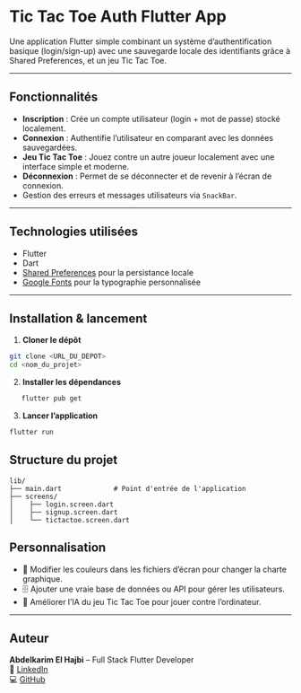 # Tic Tac Toe Auth Flutter App

Une application Flutter simple combinant un système d’authentification basique (login/sign-up) avec une sauvegarde locale des identifiants grâce à Shared Preferences, et un jeu Tic Tac Toe.

---

## Fonctionnalités

- **Inscription** : Crée un compte utilisateur (login + mot de passe) stocké localement.
- **Connexion** : Authentifie l’utilisateur en comparant avec les données sauvegardées.
- **Jeu Tic Tac Toe** : Jouez contre un autre joueur localement avec une interface simple et moderne.
- **Déconnexion** : Permet de se déconnecter et de revenir à l’écran de connexion.
- Gestion des erreurs et messages utilisateurs via `SnackBar`.

---

## Technologies utilisées

- Flutter
- Dart
- [Shared Preferences](https://pub.dev/packages/shared_preferences) pour la persistance locale
- [Google Fonts](https://pub.dev/packages/google_fonts) pour la typographie personnalisée

---

## Installation & lancement

1. **Cloner le dépôt**

```bash
git clone <URL_DU_DEPOT>
cd <nom_du_projet>
```
2. **Installer les dépendances**
```bash
   flutter pub get
```
3. **Lancer l’application**
```bash
flutter run
```
## Structure du projet
```
lib/
├── main.dart             # Point d'entrée de l'application
├── screens/
│    ├── login.screen.dart
│    ├── signup.screen.dart
│    └── tictactoe.screen.dart
```
## Personnalisation

- 🎨 Modifier les couleurs dans les fichiers d’écran pour changer la charte graphique.
- 🗄️ Ajouter une vraie base de données ou API pour gérer les utilisateurs.
- 🧠 Améliorer l’IA du jeu Tic Tac Toe pour jouer contre l’ordinateur.

---

## Auteur

**Abdelkarim El Hajbi** – Full Stack Flutter Developer  
🔗 [LinkedIn](https://www.linkedin.com/in/abdelkarim-el-hajbi-65b783160/)  
💻 [GitHub](https://github.com/Elhajbi)

